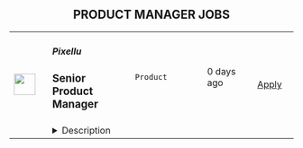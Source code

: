 <div align="center"><h2>PRODUCT MANAGER JOBS</h2></div><table><tr>
                <td width="100" height="100" rowspan="2">
                    <img src="https://wwr-pro.s3.amazonaws.com/logos/0075/9557/logo.gif" width="38px" height="auto">
                </td>
                <td width="300">
                    <h5>Pixellu</h5>
                    <h3> Senior Product Manager</h3>
                </td>
                <td width="300">
                    <code>Product</code>
                </td>
                <td width="200">
                <text>0 days ago</text>
                </td>
                <td width="100" rowspan="2">
                <a href="https://weworkremotely.com/remote-jobs/pixellu-senior-product-manager-1" align="right" target="_blank">Apply</a>
                </td>
            </tr>
            <tr>
                <td colspan="3">
                <details><summary>Description</summary>
                <img src="https://we-work-remotely.imgix.net/logos/0075/9557/logo.gif?ixlib=rails-4.0.0&w=50&h=50&dpr=2&fit=fill&auto=compress" />

<p>
  <strong>Headquarters:</strong> Seattle, USA
    <br /><strong>URL:</strong> <a href="https://www.pixellu.com/">https://www.pixellu.com/</a>
</p>

<h1>⭐ SUMMARY</h1><div>We are Pixellu, a software company on a mission to take the work out of running a photography business so photographers can do what they love. We are seeking a world-class Senior Product Manager to manage one of our three products. You’ll be working with the Head of Product, CEO, CTO, and fellow PMs to develop a product vision and execute on that vision with the help of designers and engineers.</div><h1>📷 ABOUT PIXELLU</h1><div>At Pixellu, we know professional photographers are frustrated with all of the tedious work required to run a successful photography business. Many get so overwhelmed, they end up quitting on their dream of having a photography career. That is why we create easy-to-use, time-saving software that takes the work out of running a photography business so photographers can get back to doing what they love.</div><div> </div><div>Pixellu was co-founded in 2010 by two wedding photographers. Faced with the challenges of long hours and endless tasks, we began asking ourselves, “How can we save valuable time, make more money, and get our lives back?” Our answer was technology. We started Pixellu with the idea that we could make money by providing an honest service that helped photographers save time and live more fulfilling lives. We believed that, by focusing on a great product and great service, we could build a business that not only does good, but also does well. </div><div> </div><div>Today, we are a team of 40 team members spread across 15 countries, serving tens of thousands of photographers in over 100 countries. </div><div> </div><div>Our vision is for Pixellu to become the foundation of more than 1 million successful photography businesses, so that photographers can focus on doing what they love while we automate the rest of their work. We are becoming the bridge between their camera and clients — all they would need to do is upload their photos to Pixellu. </div><div> </div><div>We embrace the spirit of autonomous teams that are empowered to change the photography world while having a healthy work-life balance. </div><div> </div><div>Learn more about us and why you’ll love working at Pixellu here: <a href="https://vimeo.com/405889874">https://vimeo.com/405889874</a>
</div><h1>
<a href="https://emojipedia.org/desktop-computer/">💼</a> ABOUT THE JOB</h1><div>Pixellu currently has three products - SmartAlbums, SmartSlides, and Galleries. You would be managing one of these products.</div><div><br></div><div>We empower our product teams to solve hard problems – customer problems and business problems – in ways that our customers love, yet work for our business. Our product teams are cross-functional and durable, comprised of a product manager, a product designer, and several engineers.</div><div><br></div><div>We staff our product teams with the skills necessary to come up with effective solutions that are valuable (our customers choose to buy or use), viable (the solution works within the many constraints of the business), usable (the user can figure out how to use) and feasible (our engineers have the skills and technology to implement).</div><div><br></div><div>While we empower our product teams to figure out the best solutions to the problems that need to be solved, we also hold those teams accountable to the results.  Shipping is necessary, but not sufficient.  We look for product managers that are not afraid of signing up for results, even when this means they have to work through others to achieve the necessary results.</div><h1>😎 ABOUT YOU</h1><div>Aside from the job description, here is what we most value in a candidate:</div><ul>
<li>
<strong>Customer-focus:</strong> Deep empathy toward customers and focus on solving their problems. </li>
<li>
<strong>Communication: </strong>Excellent written,  verbal, and interpersonal communication skills. </li>
<li>
<strong>Problem-solving: </strong>Not just raw IQ, but rather someone who is intellectually curious, a quick learner, and unafraid to tackle challenging problems.</li>
<li>
<strong>Data-driven:</strong> Ability to discover unknown unknowns via thorough data research.</li>
<li>
<strong>Leadership: </strong>Ability to lead teams; emotionally intelligent and able to motivate people of different backgrounds and personalities. </li>
<li>
<strong>Creative: </strong>Ability to think outside the box to solve business problems.</li>
<li>
<strong>Passionate: </strong>Relentless in solving customer problems.</li>
<li>
<strong>Humble:</strong> A good human, who puts the team first, takes responsibility, shows empathy, admits mistakes, and in general, is a pleasure to work with.</li>
<li>
<strong>Hungry:</strong> Results-oriented, driven, ambitious, self-disciplined, self-motivated.</li>
</ul><h1>📗 <strong>REQUIREMENTS</strong>
</h1><ul>
<li>A deep understanding of the techniques and methods of modern product discovery and product delivery.</li>
<li>5+ years working on technology-powered products as a product manager. </li>
<li>Demonstrated ability to learn multiple functional areas of business – engineering, design, finance, and marketing.</li>
<li>Demonstrated ability to solve hard problems with many constraints, using sound judgment to assess risks, and to lay out your argument in a well-structured, data-informed, written narrative.</li>
<li>Proven ability to engage with engineers, designers, and company leaders in a constructive and collaborative relationship.</li>
</ul><h1>🏖️ BENEFITS</h1><ul>
<li>🌎 Work from anywhere</li>
<li>🕙 Flex time; aside from "required online hours" of 7-11am Pacific Time, work hours are fully flexible</li>
<li>💰 Competitive salary based on experience level and your local cost of living considerations</li>
<li>📈 Quarterly profit-sharing bonuses based on seniority and role</li>
<li>🏝 22 paid days off annually</li>
<li>👶 Paid parental leave</li>
</ul>

<p><strong>To apply:</strong> <a href="https://weworkremotely.com/remote-jobs/pixellu-senior-product-manager-1">https://weworkremotely.com/remote-jobs/pixellu-senior-product-manager-1</a></p>

                </details>
                </td>
            </tr>,<tr>
                <td width="100" height="100" rowspan="2">
                    <img src="https://wwr-pro.s3.amazonaws.com/logos/0083/6259/logo.gif" width="38px" height="auto">
                </td>
                <td width="300">
                    <h5>Overleaf</h5>
                    <h3> Product Manager (Technical)</h3>
                </td>
                <td width="300">
                    <code>Product</code>
                </td>
                <td width="200">
                <text>12 days ago</text>
                </td>
                <td width="100" rowspan="2">
                <a href="https://weworkremotely.com/listings/overleaf-product-manager-technical-2" align="right" target="_blank">Apply</a>
                </td>
            </tr>
            <tr>
                <td colspan="3">
                <details><summary>Description</summary>
                <img src="https://we-work-remotely.imgix.net/logos/0083/6259/logo.gif?ixlib=rails-4.0.0&w=50&h=50&dpr=2&fit=fill&auto=compress" />

<p>
  <strong>Headquarters:</strong> London, England, United Kingdom
    <br /><strong>URL:</strong> <a href="https://www.overleaf.com">https://www.overleaf.com</a>
</p>

<p><strong>About Us</strong></p>
<p>Overleaf is a scaleup and social enterprise that builds modern collaborative authoring tools for scientists — like Google Docs for Science. We make an online, real-time collaborative editor for papers, theses and other documents written in the LaTeX markup language.</p>
<p>We have over 11 million registered users from around the world, over 400,000 people use our platform each day and we host over 100 million user-created projects. Our company is growing and we are looking for a Product Manager to lead our discovery and development initiatives related to our product expansion, and beyond.</p>
<p>We've been recognised as one of the<a href="https://www.overleaf.com/blog/overleaf-recognized-as-one-of-the-uks-top-100-fastest-growing-businesses" class="external"> UK's top 100 fastest growing businesses</a> and included in the <a href="https://www.overleaf.com/blog/overleaf-makes-the-febe-growth-100-list" class="external">FEBE Growth 100 list</a>. We were <a href="https://www.overleaf.com/blog/overleaf-named-2020-saas-awards-winner" class="external"> Best SaaS for Nonprofits or Education</a> in the 2020 SaaS Awards Program, and a finalist in the <a href="https://www.overleaf.com/blog/overleaf-named-finalist-in-digital-leaders-impact-awards-2022" class="external">Digital Leaders Impact Awards 2022</a>. We're part of the<a href="https://www.digital-science.com/" class="external"> Digital Science</a> family of science, health and ed-tech companies.</p>
<p><strong>The Product Team</strong></p>
<p>We are an interdisciplinary team made of product managers, UX designers and data analysts. We are a growing team of 12, with most people joining in 2021. The team is small enough that everyone has a few hats to wear, but large enough that we have experts who can guide the rest of the team in their area, such as User Research, User Experience or Analytics. Some of us come from a teaching background, or marketing, engineering, QA and more disciplines, which gives the team its unique flavour. </p>
<p>Our team's mission is to <em>explore the future of Overleaf through data, design and research</em>.</p>
<p><strong>Your New Role</strong></p>
<p>We are looking to hire a Product Manager to lead our discovery and development initiatives related to our product expansion, and beyond (integrations, API, etc). You will take ownership of researching, understanding and delivering value to our users, enhancing their workflows for both our hosted SaaS and on-premises solutions. As part of a Product Trio (Product, UX, Engineering - plus others), you will map opportunities using product discovery methods and shape your own roadmap and KPIs. You will lead on projects related to your area of expertise from start to finish. This will usually involve: </p>
<p><strong>Understanding user needs:</strong></p>
<ul> <li>Carry out primary research to understand users and their pain points, identifying opportunities to address them.</li> <li>Nurture and grow our rich database of user insights, mining data as needed and present it to stakeholders in various contexts.</li> <li>Based on research insights, formulate hypotheses to be tested with a variety of qualitative and quantitative methods.</li> </ul>
<p><strong>Shaping and developing solutions:</strong></p>
<ul> <li>Shape a vision, define the problem and align the team with clear goals, objectives and user stories.</li> <li>Map and test assumptions with a variety of qualitative and quantitative methods.</li> <li>Distil existing user research data to support the team in making the right decisions.</li> <li>Work closely with UX designers, data analysts and engineers throughout the release process, from shaping to building, testing and releasing.</li> <li>Clearly define measures of success for A/B testing, balancing the need for accuracy with shipping value to users quickly.</li> <li>Recognise and celebrate success regularly when things go well, while fostering a growth mindset when things don't go so well.</li> <li>Lead and facilitate planning sessions with your team to prioritise work, often applying decision-making frameworks (e.g. RICE).</li> <li>Keep other stakeholders informed as progress is made, through regular demos, Show &amp; Tells and presentations.</li> </ul>
<p><strong>Understanding the Business:</strong> </p>
<ul> <li>Develop and manage a solid product roadmap for your core area.</li> <li>Map opportunities and manage input from your stakeholders to enhance our offering on an ongoing basis.</li> <li>Clearly communicate our roadmap and product changes in advance of their launch and help them manage communications to customers.</li> <li>Take part in customer onboarding sessions, webinars and/or sales negotiations and use these opportunities to conduct user research.</li> </ul>
<p><strong>Work closely with other departments to:</strong></p>
<ul> <li>Help them access and understand product information (e.g. releases for our On-Premises product, key features, product roadmap). </li> <li>Explain technical dependencies and how they may affect our roadmap.</li> <li>Help them access product data/metrics that can provide useful insights for their departments.</li> <li>Bring the user perspective in meetings and engage stakeholders with our continuous user research efforts and insights.</li> </ul>
<p><strong>Strategy and planning: </strong></p>
<ul> <li>You will input and contribute to the main product roadmap and take part in planning meetings on an ongoing basis. </li> <li>You will develop a set of strategic goals and KPIs for your core area on an annual basis, updating stakeholders on progress throughout the year.</li> </ul>
<p><br></p>
<p>As part of the Product team at Overleaf, you will be helping to make Overleaf the go-to place for scientific writing.</p>
<p><strong>How We Hire</strong></p>
<p>The stages in our hiring process are typically:</p>
<ol> <li>We will aim to update you on the status of your application within 10 working days from when we receive it.</li> <li>We'll schedule a 30-minute call for a discussion with 2 members of the team to discuss the role and your experience, to see if they look like a good fit.</li> <li>We'll schedule a more in-depth interview with a product trio (PM, UX, Dev), which is typically 90 minutes, in which we also discuss a technical task sent in advance.</li> <li>The last stage will be to meet with our CTO &amp; Co-Founder plus another Product Manager so you get to know the team better.</li> <li>We'll make an offer. We usually interview in batches, so there may be a short delay while we interview other candidates, but we will keep you informed throughout the process.</li> </ol>
<p>If you have a deadline, please let us know in your application, and we will try to be accommodating.</p>
<p><strong>Requirements</strong></p>
<p>To do this job well you'll need to:</p>
<ul> <li> <strong>Have a user-centred mindset. </strong>You are eager to learn about pain points, needs and desires of users, identifying the best opportunities to develop a product that delights them.</li> <li> <strong>Be experienced in Product Management as a discipline.</strong>You can switch from engaging with stakeholders to resolving technical trade-offs with the Engineering team, always bringing the focus back on our long-term vision and delivering value to our users.</li> <li> <strong>Be technical. </strong>You are familiar with LaTeX or willing to learn about LaTeX and its use within academia and industry. You also understand the difference between a SaaS product and its on-premises counterpart, including their underpinning technologies, e.g. Docker.</li> <li> <strong>Be commercially minded.</strong> You have commercial experience within a B2C SaaS product and/or Enterprise. For example, you are able to read user research insights through a commercial lens, with a view to grow the business while shipping value to users.</li> <li>Be based in the UK, Europe (EU member state), Canada, or US</li> <li>Usually be available in our core hours, 2pm-5pm UK time</li> </ul>
<p><strong>Benefits</strong></p>
<ul> <li>Remote and flexible working.</li> <li>Salary up to £50-75k per year, depending on experience.</li> <li>You would join a small, dedicated and growing team.</li> <li>We organize company and team meetups several times a year for valuable face-to-face time.</li> <li>We'll provide a new Mac, PC or Linux laptop, along with a stipend for other equipment.</li> <li>We provide a training budget and allocate time for training; many of us choose to attend relevant industry conferences or buy training materials.</li> <li>We run regular<a href="https://www.overleaf.com/blog/overleafs-remote-hackathon-revisited-one-year" class="external"> remote hackathons</a> to keep learning and experimenting.</li> <li>We run a weekly internal seminar series with short talks from staff about their work or personal projects, new technologies and techniques.</li> <li>Additional benefits package varies by country. Please ask us.</li> </ul>
<p>We're an equal opportunity employer. All applicants will be considered for employment without attention to race, colour, religion, sex, sexual orientation, gender identity, national origin, veteran or disability status. Underrepresented groups often do not apply and we encourage them even if they do not meet all the requirements.</p>

<p><strong>To apply:</strong> <a href="https://weworkremotely.com/remote-jobs/overleaf-product-manager-technical-2">https://weworkremotely.com/remote-jobs/overleaf-product-manager-technical-2</a></p>

                </details>
                </td>
            </tr>,<tr>
                <td width="100" height="100" rowspan="2">
                    <img src="https://wwr-pro.s3.amazonaws.com/logos/0064/5762/logo.gif" width="38px" height="auto">
                </td>
                <td width="300">
                    <h5>WalletConnect</h5>
                    <h3> Product Manager - Cloud</h3>
                </td>
                <td width="300">
                    <code>Product</code>
                </td>
                <td width="200">
                <text>12 days ago</text>
                </td>
                <td width="100" rowspan="2">
                <a href="https://weworkremotely.com/remote-jobs/walletconnect-product-manager-cloud" align="right" target="_blank">Apply</a>
                </td>
            </tr>
            <tr>
                <td colspan="3">
                <details><summary>Description</summary>
                <img src="https://we-work-remotely.imgix.net/logos/0064/5762/logo.gif?ixlib=rails-4.0.0&w=50&h=50&dpr=2&fit=fill&auto=compress" />

<p>
  <strong>Headquarters:</strong> USA
    <br /><strong>URL:</strong> <a href="https://walletconnect.com">https://walletconnect.com</a>
</p>

<div>WalletConnect is the web3 communications protocol. We began with a single API, and are now building a suite of web3 SDK’s including Web3Modal, Web3Wallet, Web3Inbox, and more. We recently raised our $11M Series A from USV, 1kx, Coinbase and other leading investors, and are looking to grow.<br><br>To learn more about our plans to create a multi-API messaging network for web3, take a look at our presentation at <a href="https://www.youtube.com/watch?v=LeG6p6-1E30"><strong>EthCC</strong></a>.<br><br><strong>The Role<br></strong><br>
</div><div>We’re looking for a talented product manager to join our Cloud team and help onboard the next batch of web3 wallets and dapps to the WalletConnect protocol. This role is a hybrid product manager and customer success role where both technical and support skills are needed. You'll be working internally with our product, business and engineering teams and externally with wallets and dapps to ensure a seamless experience.<br><br><strong>Responsibilities:<br></strong><br>
</div><ul>
<li>Responsible for ecosystem usage and adoption of the WalletConnect Cloud (cloud.walletconnect.com)</li>
<li>Coordinate with our partners including Metamask, Uniswap, Rainbow, Trust Wallet, and OpenSea to ensure their Cloud experience is seamless</li>
<li>Manage and moderate the WalletConnect Explorer registries and submissions</li>
<li>Manage inbound integration requests across Github, Discord, Slack, and Telegram, then prioritize opportunities across a range of partners.</li>
<li>Triage and respond to Cloud issues reported and prioritize the product backlog, ensuring that the development team always has a clear understanding of what needs to be built</li>
<li>Ensure the success of existing and new integration partners to incorporate feedback, bug reports, or technical issues, and pass this on to product and engineering teams, improving the product iteration/improvement cycle.</li>
<li>Build out the processes to ensure that integration partners have consistently excellent customer experience.</li>
<li>Own the product requirements for cloud.walletconnect.com and explorer.walletconnect.com</li>
</ul><div>
<strong>Must have:<br></strong><br>
</div><ul>
<li>At least 2 years of experience at a tech company, having managed products, or as a software engineer, or worked in customer support or other tech-focused roles</li>
<li>Passion for web3</li>
<li>Hands-on experience using wallets and dapps. This position requires downloading and testing apps for quality and compatibility testing.</li>
<li>Excellent problem-solving and analytical skills to identify opportunities or understand and address potential technical and business issues</li>
<li>Experience managing client relationships</li>
<li>Excellent written, editing, speaking, and research skills</li>
</ul><div>
<br><br>
</div><div>
<strong>Nice to have:<br></strong><br>
</div><ul>
<li>Experience in product, or customer support roles</li>
<li>A proven ability to thrive in rapidly evolving high growth-startups</li>
<li>An understanding of product analytics and how to use it to drive decision making</li>
<li>QA experience</li>
<li>Crypto / Blockchain experience</li>
<li>Comfortable working remotely</li>
</ul><div><br></div><div>
<strong>What WalletConnect offers:<br></strong><br>
</div><ul>
<li>Fully remote position</li>
<li>Remote work allowance</li>
<li>Company equity</li>
<li>Token offering</li>
<li>Salary $60-80k USD</li>
</ul>

<p><strong>To apply:</strong> <a href="https://weworkremotely.com/remote-jobs/walletconnect-product-manager-cloud">https://weworkremotely.com/remote-jobs/walletconnect-product-manager-cloud</a></p>

                </details>
                </td>
            </tr>,<tr>
                <td width="100" height="100" rowspan="2">
                    <img src="https://wwr-pro.s3.amazonaws.com/logos/0071/4151/logo.gif" width="38px" height="auto">
                </td>
                <td width="300">
                    <h5>A.Team</h5>
                    <h3> Senior Independent Product Manager/Product Designer ($110-$190/hr)</h3>
                </td>
                <td width="300">
                    <code>Product</code>
                </td>
                <td width="200">
                <text>456 days ago</text>
                </td>
                <td width="100" rowspan="2">
                <a href="https://weworkremotely.com/remote-jobs/a-team-senior-independent-product-manager-product-designer-110-190-hr" align="right" target="_blank">Apply</a>
                </td>
            </tr>
            <tr>
                <td colspan="3">
                <details><summary>Description</summary>
                <img src="https://we-work-remotely.imgix.net/logos/0071/4151/logo.gif?ixlib=rails-4.0.0&w=50&h=50&dpr=2&fit=fill&auto=compress" />

<p>
  <strong>Headquarters:</strong> NYC, SF, and TLV
    <br /><strong>URL:</strong> <a href="https://build.a.team/wwrfastrackreferral">https://build.a.team/wwrfastrackreferral</a>
</p>

<div>
<a href="https://build.a.team/wwrproductmgrfasttrack">A·Team</a> is a VC-backed, stealth, application-only home on the internet for Senior Product Managers &amp; Product Designers (along with developers &amp; UX/UI folks) to team up with the best companies on their next big thing. <br><br>After talking with hundreds of independent engineers, designers, and product folks, we heard over and over that finding vetted, high-quality, consistent clients is hard, and projects are often too small to be rewarding. A·Team matches small teams of the most talented builders in the world with companies backed by a16z, YC, Softbank, General Catalyst, etc. on a contract basis for many of their most important initiatives. We quietly launched in May 2020, and have helped A·Teamers earn $11.4+ million since.<br><br>As part of A·Team, you can expect:</div><ul>
<li>
<strong>High-paying, meaningful client missions (where you'd lead Product) with the most audacious companies</strong> sent your way; generally $110-$190/hr, with vetted, fascinating clients doing work that matters. We're picky about who we partner with; new clients only come in via trusted referral. We've worked with Lyft, McGraw Hill, ClearCo, irl.com, the former CEO of Waze, the leading vaccine production software, several new unicorns we can't say here, and dozens of startups backed by a16z/YC/Softbank/etc.</li>
<li>
<strong>Work alongside friends old &amp; new: </strong>our niche is small/diverse product teams, since clients with larger budgets and higher-impact work tell us they want teams, not individuals. Of course, we keep friends together whenever we can.</li>
<li>
<strong>Full autonomy:</strong> say "no" to things that don't excite you. The most talented builders often juggle a few things at once, so there's never pressure to join an A·Team mission if you don't have the bandwidth. If we're no longer a fit, it's easy to leave or pause too. </li>
<li>
<strong>Small, curated, off-the-record gatherings:</strong> for conversations hard to have elsewhere. Long-term, we're creating micro-communities for the world's top builders to become friends around the things they care about.</li>
<li>
<strong>Keep 100% of what you earn: </strong>if you charge $130/hr, you get $130/hr. A·Team makes money by charging a small, flat, transparent platform fee on <em>top</em> of your rate.</li>
</ul><div>
<br><strong>How to apply:<br></strong>Go here: <a href="https://build.a.team/wwrproductmgrfasttrack">https://build.a.team/wwrproductmgrfasttrack</a> + mention WWR under how you heard about A·Team. No resume or cover letter needed; we respect your time so the application is short. We're also much more interested in seeing what you've made, and excited to chat more if there’s a fit.<br><strong><br>What you’ll do:</strong>
</div><ul>
<li>Once part of A.Team, you’ll regularly be invited to be the lead Product manager/designer for impactful missions that match your interests, which you can accept or decline. Take your pick from early-stage incubations with world-class founders, to fast-growing super-funded companies, to old-school non-tech incumbents looking to build as a tech giant would.</li>
<li>Missions usually involve building an ambitious piece of software from 0 to 1 as part of a small 3-4 person team. </li>
<li>You’ll be paid to scope it out, give the client options, guide strategy, and execute on the selected solution. Sometimes the client has a clear vision, sometimes not; which is why A.Team builders tend to be senior folks who can work together to find the right direction. </li>
</ul><div>
<br><strong>Who A</strong>·<strong>Team is for:</strong>
</div><ul>
<li>Senior Product Managers/Designers who left large companies and high-growth startups to pursue their craft with autonomy.</li>
<li>Those who prefer consistent contract work over a full-time role, who want to create a variety of new products alongside other top-tier builders.</li>
<li>The majority of A.Teamers spend most of their time doing independent work, but a sizeable percentage are either employed full-time (but testing out client work), bootstrapping a side project, or looking for their next big thing.</li>
</ul><div>
<br><strong>Who A</strong>·<strong>Team is </strong><strong><em>not</em></strong><strong> for:</strong>
</div><ul>
<li>People looking for small gigs.</li>
<li>Folks looking to build simple wordpress/wix/squarespace-style websites.</li>
<li>Those still early in their careers and recent university/bootcamp grads (at least not yet).</li>
</ul><div>
<br><strong>Our long-term vision:<br></strong><a href="https://build.a.team/wwrproductmgrfasttrack"><span>A·Team</span></a> is a new type of company for a new kind of independent software builders. We call them "unhirables": people who traditional companies couldn’t hire full-time even if they wanted to, but who want to do their most meaningful work with their favorite people in small, autonomous, distributed expert teams. </div><div>
<br>To help us secure amazing missions, we raised $5 million+ (not public, yet) from NFX, Village Global, and Box Group, along with the former CEO of Upwork, the founders of Fiverr and Lemonade, Apple's Global Head of Recruiting, YC Partner Aaron Harris, Wharton's Adam Grant, and Duke's Dan Ariely.</div>

<p><strong>To apply:</strong> <a href="https://weworkremotely.com/remote-jobs/a-team-senior-independent-product-manager-product-designer-110-190-hr">https://weworkremotely.com/remote-jobs/a-team-senior-independent-product-manager-product-designer-110-190-hr</a></p>

                </details>
                </td>
            </tr></table>